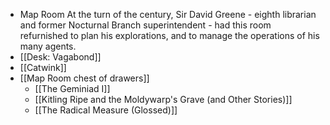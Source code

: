 - Map Room
  At the turn of the century, Sir David Greene - eighth librarian and former Nocturnal Branch superintendent -  had this room refurnished to plan his explorations, and to manage the operations of his many agents.
- [[Desk: Vagabond]]
- [[Catwink]]
- [[Map Room chest of drawers]]
	- [[The Geminiad I]]
	- [[Kitling Ripe and the Moldywarp's Grave (and Other Stories)]]
	- [[The Radical Measure (Glossed)]]